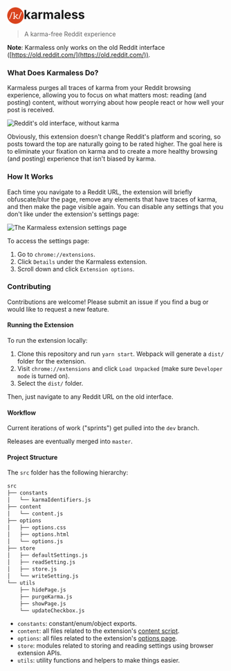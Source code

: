 <h1><img src="https://github.com/AleksandrHovhannisyan/karmaless/blob/master/icons/icon-38.png" style="float:left;" alt="The karmaless logo">karmaless</h1>

> A karma-free Reddit experience

**Note**: Karmaless only works on the old Reddit interface ([https://old.reddit.com/](https://old.reddit.com/)).

### What Does Karmaless Do?

Karmaless purges all traces of karma from your Reddit browsing experience, allowing you to focus on what matters most: reading (and posting) content, without worrying about how people react or how well your post is received.

![Reddit's old interface, without karma](https://user-images.githubusercontent.com/19352442/91773781-6ab3d600-ebb5-11ea-8966-10a56ba9ac64.png)

Obviously, this extension doesn't change Reddit's platform and scoring, so posts toward the top are naturally going to be rated higher. The goal here is to eliminate your fixation on karma and to create a more healthy browsing (and posting) experience that isn't biased by karma.

### How It Works

Each time you navigate to a Reddit URL, the extension will briefly obfuscate/blur the page, remove any elements that have traces of karma, and then make the page visible again. You can disable any settings that you don't like under the extension's settings page:

![The Karmaless extension settings page](https://user-images.githubusercontent.com/19352442/91771426-fb3be780-ebb0-11ea-9bc1-f59ddfbb15b1.png)

To access the settings page:

1. Go to `chrome://extensions`.
2. Click `Details` under the Karmaless extension.
3. Scroll down and click `Extension options`.

### Contributing

Contributions are welcome! Please submit an issue if you find a bug or would like to request a new feature.

#### Running the Extension

To run the extension locally:

1. Clone this repository and run `yarn start`. Webpack will generate a `dist/` folder for the extension.
2. Visit `chrome://extensions` and click `Load Unpacked` (make sure `Developer mode` is turned on).
3. Select the `dist/` folder.

Then, just navigate to any Reddit URL on the old interface.

#### Workflow

Current iterations of work ("sprints") get pulled into the `dev` branch.

Releases are eventually merged into `master`.

#### Project Structure

The `src` folder has the following hierarchy:

```
src
├── constants
│   └── karmaIdentifiers.js
├── content
│   └── content.js
├── options
│   ├── options.css
│   ├── options.html
│   └── options.js
├── store
│   ├── defaultSettings.js
│   ├── readSetting.js
│   ├── store.js
│   └── writeSetting.js
└── utils
    ├── hidePage.js
    ├── purgeKarma.js
    ├── showPage.js
    └── updateCheckbox.js
```

- `constants`: constant/enum/object exports.
- `content`: all files related to the extension's [content script](https://developer.chrome.com/extensions/content_scripts).
- `options`: all files related to the extension's [options page](https://developer.chrome.com/extensions/options).
- `store`: modules related to storing and reading settings using browser extension APIs.
- `utils`: utility functions and helpers to make things easier.
